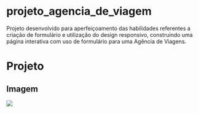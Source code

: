 # projeto_agencia_de_viagem
Projeto desenvolvido para aperfeiçoamento das habilidades referentes a criação de formulário e utilização do design responsivo, construindo uma página interativa com uso de formulário para uma Agência de Viagens.
# Projeto
## Imagem 
![](https://raw.githubusercontent.com/projeto_agencia_de_viagem/main/assets/_C__Users_Meu%20Computador_HTML_CSS_Missao%2011_Projeto%20formulario_formulario.html.png)
